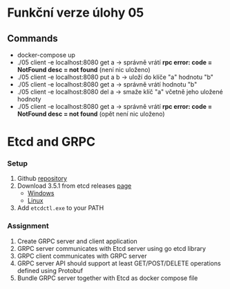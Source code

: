 # Funkční verze úlohy 05
## Commands
- docker-compose up
- ./05 client -e localhost:8080 get a -> správně vrátí **rpc error: code = NotFound desc = not found** (není nic uloženo)
- ./05 client -e localhost:8080 put a b -> uloží do klíče "a" hodnotu "b"
- ./05 client -e localhost:8080 get a -> správně vrátí hodnotu "b"
- ./05 client -e localhost:8080 del a -> smaže klíč "a" včetně jeho uložené hodnoty
- ./05 client -e localhost:8080 get a -> správně vrátí **rpc error: code = NotFound desc = not found** (opět není nic uloženo)


# Etcd and GRPC

### Setup

1. Github [repository](https://github.com/etcd-io/etcd)
2. Download 3.5.1 from etcd releases [page](https://github.com/etcd-io/etcd/releases)
    * [Windows](https://github.com/etcd-io/etcd/releases/download/v3.5.1/etcd-v3.5.1-windows-amd64.zip)
    * [Linux](https://github.com/etcd-io/etcd/releases/download/v3.5.1/etcd-v3.5.1-linux-amd64.tar.gz)
3. Add `etcdctl.exe` to your PATH


### Assignment

1. Create GRPC server and client application
2. GRPC server communicates with Etcd server using go etcd library
3. GRPC client communicates with GRPC server
4. GRPC server API should support at least GET/POST/DELETE operations defined using Protobuf
5. Bundle GRPC server together with Etcd as docker compose file
